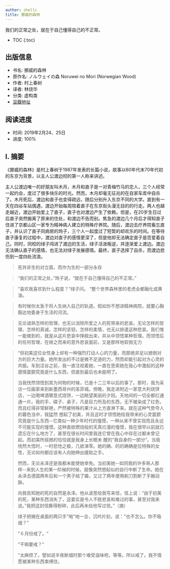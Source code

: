 ```yaml
---
author: shellc
title: 挪威的森林
---
```


我们的正常之处，就在于自己懂得自己的不正常。

<!--more-->

* TOC
{:toc}

## 出版信息

- 书名: 挪威的森林
- 原作名: ノルウェイの森 Noruwei no Mori (Norwegian Wood)
- 作者: 村上春树
- 译者: 林烧华
- 分类: 虚构类
- [豆瓣地址](https://book.douban.com/subject/2159042/)

## 阅读进度

- 时间: 2019年2月24、25日
- 进度: 100%

## I. 摘要

《挪威的森林》是村上春树于1987年发表的长篇小说，故事以60年代末70年代初的东京为背景，以主人公渡边彻的第一人称来讲述。

主人公渡边唯一的好朋友叫木月，木月和直子是一对青梅竹马的恋人，三个人经常一起约会，度过了很多快乐的时光。然而，木月却毫无征兆的在自家车库中自杀了。木月死后，渡边和直子也变得疏远，随后分别升入东京不同的大学。直到有一天在四谷车站偶遇，渡边开始每周陪着直子在东京街头漫无目的的行走。两人也越走越近，渡边开始爱上了直子，直子也对渡边产生了依赖。但是，在20岁生日过后直子突然搬离了原来的住处，和渡边不告而别。焦急的渡边几个月后才得知直子住进了京都山区一家专为精神病人建立的特殊疗养院。随后，渡边去疗养院看忘直子，并认识了直子同病房的玲子，三个人一起度过了短暂的却欢乐的时间。在等待直子康复的过程中，渡边对直子的感情更深了，但是他却无法确定直子是否爱着自己。同时，同校的绿子闯进了渡边的生活，绿子活泼叛逆，并逐渐爱上渡边。渡边无法确认直子的感情，也无法对绿子发展感情。最终，直子选择了自杀，而渡边悲伤到一度四处流浪。

> 死并非生的对立面，而作为生的一部分永存

> “我们的正常之处，”玲子说，“就在于自己懂得自己的不正常。”

> “喜欢我喜欢到什么程度？”绿子问。 “整个世界森林里的老虎全都融化成黄油。

> 有时候你太急于将人生纳入自己的轨道。假如你不想进精神病院，就要心胸豁达地委身于生活的河流。

> 无论谙熟怎样的哲理，也无以消除所爱之人的死带来的悲哀。无论怎样的哲理，怎样的真诚，怎样的坚韧，怎样的柔情，也无以排遣这种悲哀。我们惟一能做到的，就是从这片悲哀中挣脱出来，并从中领悟某种哲理。而领悟后的任何哲理，在继之而来的意外悲哀面前，又是那样地软弱无力


> “但初美这位女性身上却有一种强烈打动人心的力量，而那绝非足以撼倒对方的巨大力量。她所发出的不过是微不足道的力，然而却能引起对方心灵的共振。车到涩谷之前，我一直注视着她，一直在思索她在我心中激起的这种感情震颤究竟是什么东西，但直到最后也未能明了。 
>
> 当我恍然领悟到其为何物的时候，已是十二三年以后的事了。那时，我为采访一位画家来到新墨西哥州的圣菲城。傍晚，我走进附近一家意大利烧饼店，一边喝啤酒嚼意式烧饼，一边眺望美丽的夕阳。天地间的一切全都红通通一片。我的手、碟子、桌子，凡是目力所及的东西，无不被染成了红色，而且红得非常鲜艳，严然被特殊的果汁从上方直淋下来。就在这种气势夺人的暮色当中，我猛然 想起了初美，并且这时才领悟她给我带来的心灵震颤究竟是什么东西--它类似一种少年时代的憧憬，一种从来不曾实现而且永远不可能实现的憧憬。这种直欲燃烧般的天真烂漫的憧憬，我在很早以前就已遗忘在什么地方了，甚至在很长时间里我连它曾在我心中存在过都未曾记起。而初美所摇撼的恰恰就是我身上长眠未 醒的“我自身的一部分”。当我恍然大悟时，一时悲怆之极，几欲涕零。她的确、的的确确是位特殊的女性，无论如何都应该有人向她伸出援助之手。 
>
>然而，无论永泽还是我都未能使她幸免。当初美她--如同我的许多熟人那样--来到人生的某一阶梯的时候，就像突然想起似的自行中断了生命。她在永泽去德国两年后和一个男子结了婚，又过了两年便用剃刀割断了手腕动脉。 
>
>向我告知她的死的自然是永泽。他从波恩给我写来信，信上说：“由于初美的死，某种东西消失了，这委实是令人不胜悲哀和难过的事，甚至对我来说。”我把这封信撕得粉碎，此后再未给他写过信。”（摘） 

> 绿子把搁在桌面的两只手"啪"地一合，沉吟片刻，说："也不怎么。你不吸烟？" 
>
> "６月份戒了。" 
>
> "干嘛要戒？" 
>
> "太麻烦了。譬如说半夜断烟时那个难受滋味吧，等等。所以戒了。我不情愿被某种东西束缚住。
